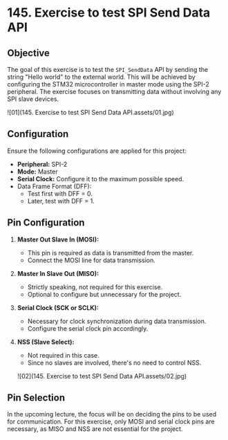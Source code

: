 # 145. Exercise to test SPI Send Data API



## Objective

The goal of this exercise is to test the `SPI_SendData` API by sending the string "Hello world" to the external world. This will be achieved by configuring the STM32 microcontroller in master mode using the SPI-2 peripheral. The exercise focuses on transmitting data without involving any SPI slave devices.

![01](145. Exercise to test SPI Send Data API.assets/01.jpg)

## Configuration

Ensure the following configurations are applied for this project:

- **Peripheral:** SPI-2
- **Mode:** Master
- **Serial Clock:** Configure it to the maximum possible speed.
- Data Frame Format (DFF):
  - Test first with DFF = 0.
  - Later, test with DFF = 1.

## Pin Configuration

1. **Master Out Slave In (MOSI):**

   - This pin is required as data is transmitted from the master.
   - Connect the MOSI line for data transmission.

2. **Master In Slave Out (MISO):**

   - Strictly speaking, not required for this exercise.
   - Optional to configure but unnecessary for the project.

3. **Serial Clock (SCK or SCLK):**

   - Necessary for clock synchronization during data transmission.
   - Configure the serial clock pin accordingly.

4. **NSS (Slave Select):**

   - Not required in this case.
   - Since no slaves are involved, there's no need to control NSS.

   ![02](145. Exercise to test SPI Send Data API.assets/02.jpg)

## Pin Selection

In the upcoming lecture, the focus will be on deciding the pins to be used for communication. For this exercise, only MOSI and serial clock pins are necessary, as MISO and NSS are not essential for the project.